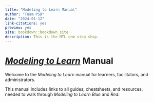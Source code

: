 ```yaml
---
title: "Modeling to Learn Manual"
author: "Team PSD"
date: "2024-01-12"
link-citations: yes
preview: yes
site: bookdown::bookdown_site
description: This is the MTL one stop shop.
---
```


# [*Modeling to Learn*](https://mtl.how/manual) Manual

Welcome to the *Modeling to Learn* manual for learners, facilitators, and administrators.

This manual includes links to all guides, cheatsheets, and resources, needed to walk through *Modeling to Learn Blue* and *Red*.
